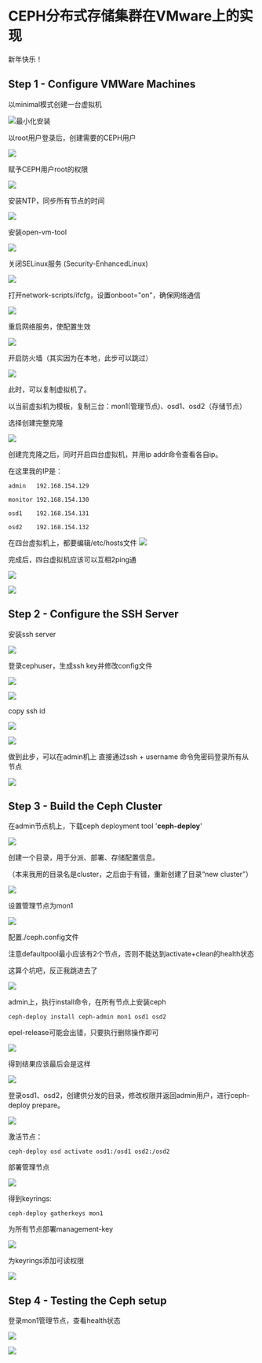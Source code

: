 # CEPH分布式存储集群在VMware上的实现

新年快乐！

## Step 1 - Configure VMWare Machines

以minimal模式创建一台虚拟机

![最小化安装](https://github.com/sonettofighting/Cloud_Computing/blob/master/ceph/imgs/图片1.png)

以root用户登录后，创建需要的CEPH用户

![](https://github.com/sonettofighting/Cloud_Computing/blob/master/ceph/imgs/图片2.png)

赋予CEPH用户root的权限

![](https://github.com/sonettofighting/Cloud_Computing/blob/master/ceph/imgs/root.jpg)

安装NTP，同步所有节点的时间

![](https://github.com/sonettofighting/Cloud_Computing/blob/master/ceph/imgs/QQ截图20191212201457.jpg)

安装open-vm-tool

![](https://github.com/sonettofighting/Cloud_Computing/blob/master/ceph/imgs/QQ截图20191212201526.jpg)

关闭SELinux服务 (Security-EnhancedLinux)

![](https://github.com/sonettofighting/Cloud_Computing/blob/master/ceph/imgs/selinux.jpg)

打开network-scripts/ifcfg，设置onboot="on"，确保网络通信

![](https://github.com/sonettofighting/Cloud_Computing/blob/master/ceph/imgs/ifcfg.jpg)

重启网络服务，使配置生效

![](https://github.com/sonettofighting/Cloud_Computing/blob/master/ceph/imgs/QQ截图20191212201255.jpg)

开启防火墙（其实因为在本地，此步可以跳过）

![](https://github.com/sonettofighting/Cloud_Computing/blob/master/ceph/imgs/云计算二号-2019-12-13-22-43-20.png)

此时，可以复制虚拟机了。

以当前虚拟机为模板，复制三台：mon1(管理节点)、osd1、osd2（存储节点）

选择创建完整克隆

![](https://github.com/sonettofighting/Cloud_Computing/blob/master/ceph/imgs/QQ截图20191212201938.jpg)

创建完克隆之后，同时开启四台虚拟机，并用ip addr命令查看各自ip。

在这里我的IP是：

```
admin	192.168.154.129

monitor	192.168.154.130

osd1	192.168.154.131

osd2	192.168.154.132
```

在四台虚拟机上，都要编辑/etc/hosts文件
![](https://github.com/sonettofighting/Cloud_Computing/blob/master/ceph/imgs/ip.png)

完成后，四台虚拟机应该可以互相2ping通

![](https://github.com/sonettofighting/Cloud_Computing/blob/master/ceph/imgs/ping.png)

![](https://github.com/sonettofighting/Cloud_Computing/blob/master/ceph/imgs/ping2.png)

## Step 2 - Configure the SSH Server

安装ssh server

![](https://github.com/sonettofighting/Cloud_Computing/blob/master/ceph/imgs/云计算二号-2019-12-13-08-48-29.png)

登录cephuser，生成ssh key并修改config文件

![](https://github.com/sonettofighting/Cloud_Computing/blob/master/ceph/imgs/ssh.png)

![](https://github.com/sonettofighting/Cloud_Computing/blob/master/ceph/imgs/config.png)

copy ssh id

![](https://github.com/sonettofighting/Cloud_Computing/blob/master/ceph/imgs/ssh2.png)

![](https://github.com/sonettofighting/Cloud_Computing/blob/master/ceph/imgs/copyid.png)

做到此步，可以在admin机上 直接通过ssh + username 命令免密码登录所有从节点

![](https://github.com/sonettofighting/Cloud_Computing/blob/master/ceph/imgs/ssh3.png)

## Step 3 - Build the Ceph Cluster

在admin节点机上，下载ceph deployment tool '**ceph-deploy**'

![](https://github.com/sonettofighting/Cloud_Computing/blob/master/ceph/imgs/rpm.png)

创建一个目录，用于分派、部署、存储配置信息。

（本来我用的目录名是cluster，之后由于有错，重新创建了目录“new cluster”）

![](https://github.com/sonettofighting/Cloud_Computing/blob/master/ceph/imgs/mkdir.png)

设置管理节点为mon1

![](https://github.com/sonettofighting/Cloud_Computing/blob/master/ceph/imgs/mon.png)

配置./ceph.config文件 

注意defaultpool最小应该有2个节点，否则不能达到activate+clean的health状态

这算个坑吧，反正我跳进去了

![](https://github.com/sonettofighting/Cloud_Computing/blob/master/ceph/imgs/1.png)

admin上，执行install命令，在所有节点上安装ceph

```
ceph-deploy install ceph-admin mon1 osd1 osd2
```

epel-release可能会出错，只要执行删除操作即可

![](https://github.com/sonettofighting/Cloud_Computing/blob/master/ceph/imgs/云计算二号-2019-12-13-23-00-02.png)

得到结果应该最后会是这样

![](https://github.com/sonettofighting/Cloud_Computing/blob/master/ceph/imgs/云计算二号-2019-12-14-09-04-48.png)

登录osd1、osd2，创建供分发的目录，修改权限并返回admin用户，进行ceph-deploy prepare。

![](https://github.com/sonettofighting/Cloud_Computing/blob/master/ceph/imgs/云计算二号-2019-12-14-09-09-39.png)

激活节点：

```
ceph-deploy osd activate osd1:/osd1 osd2:/osd2
```

部署管理节点

![](https://github.com/sonettofighting/Cloud_Computing/blob/master/ceph/imgs/云计算二号-2019-12-13-14-30-29.png)

得到keyrings:

```
ceph-deploy gatherkeys mon1
```

为所有节点部署management-key

![](https://github.com/sonettofighting/Cloud_Computing/blob/master/ceph/imgs/云计算二号-2019-12-14-09-14-45.png)

为keyrings添加可读权限

![](https://github.com/sonettofighting/Cloud_Computing/blob/master/ceph/imgs/云计算二号-2019-12-14-09-15-27.png)

## Step 4 - Testing the Ceph setup

登录mon1管理节点，查看health状态

![](https://github.com/sonettofighting/Cloud_Computing/blob/master/ceph/imgs/云计算二号-2019-12-14-09-20-02.png)

![](https://github.com/sonettofighting/Cloud_Computing/blob/master/ceph/imgs/结果.png)

